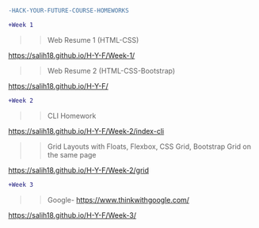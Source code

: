   
 ```diff
-HACK-YOUR-FUTURE-COURSE-HOMEWORKS
```
 
  
 ```diff
+Week 1 

```
 
>> Web Resume 1 (HTML-CSS)

https://salih18.github.io/H-Y-F/Week-1/
 
>> Web Resume 2 (HTML-CSS-Bootstrap)
 
https://salih18.github.io/H-Y-F/
 
   
 ```diff
+Week 2

```

>>CLI Homework

https://salih18.github.io/H-Y-F/Week-2/index-cli
 
>>Grid Layouts with Floats, Flexbox, CSS Grid, Bootstrap Grid on the same page

https://salih18.github.io/H-Y-F/Week-2/grid

 ```diff
+Week 3

```
>>Google- https://www.thinkwithgoogle.com/

 https://salih18.github.io/H-Y-F/Week-3/
 



